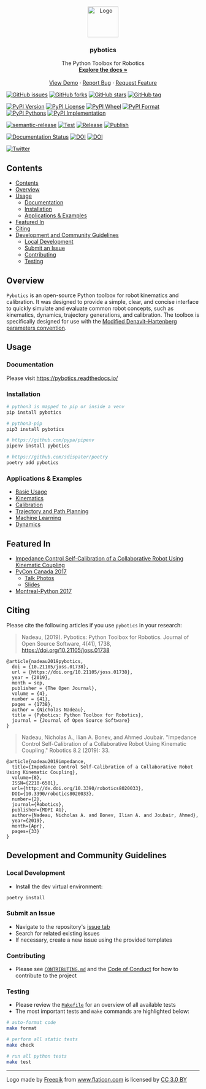 <br />
<p align="center">
  <a href="https://github.com/nnadeau/pybotics">
    <img src="https://raw.githubusercontent.com/nnadeau/pybotics/master/media/robotic-arm.png" alt="Logo" width="80" height="80">
  </a>

  <h3 align="center">pybotics</h3>

  <p align="center">
    The Python Toolbox for Robotics
    <br />
    <a href="https://pybotics.readthedocs.io/"><strong>Explore the docs »</strong></a>
    <br />
    <br />
    <a href="https://github.com/nnadeau/pybotics/tree/master/examples">View Demo</a>
    ·
    <a href="https://github.com/nnadeau/pybotics/issues">Report Bug</a>
    ·
    <a href="https://github.com/nnadeau/pybotics/issues">Request Feature</a>
  </p>
</p>

[![GitHub issues](https://img.shields.io/github/issues/nnadeau/pybotics.svg)](https://github.com/nnadeau/pybotics/issues)
[![GitHub forks](https://img.shields.io/github/forks/nnadeau/pybotics.svg)](https://github.com/nnadeau/pybotics/network)
[![GitHub stars](https://img.shields.io/github/stars/nnadeau/pybotics.svg)](https://github.com/nnadeau/pybotics/stargazers)
[![GitHub tag](https://img.shields.io/github/tag/nnadeau/pybotics.svg?maxAge=2592000?style=flat-square)](https://github.com/nnadeau/pybotics/releases)

[![PyPI Version](https://img.shields.io/pypi/v/pybotics.svg)](https://pypi.python.org/pypi/pybotics)
[![PyPI License](https://img.shields.io/pypi/l/pybotics.svg)](https://pypi.python.org/pypi/pybotics)
[![PyPI Wheel](https://img.shields.io/pypi/wheel/pybotics.svg)](https://pypi.python.org/pypi/pybotics)
[![PyPI Format](https://img.shields.io/pypi/format/pybotics.svg)](https://pypi.python.org/pypi/pybotics)
[![PyPI Pythons](https://img.shields.io/pypi/pyversions/pybotics.svg)](https://pypi.python.org/pypi/pybotics)
[![PyPI Implementation](https://img.shields.io/pypi/implementation/pybotics.svg)](https://pypi.python.org/pypi/pybotics)

[![semantic-release](https://img.shields.io/badge/%20%20%F0%9F%93%A6%F0%9F%9A%80-semantic--release-e10079.svg)](https://github.com/semantic-release/semantic-release)
[![Test](https://github.com/nnadeau/pybotics/workflows/Test/badge.svg)](https://github.com/nnadeau/pybotics/actions)
[![Release](https://github.com/nnadeau/pybotics/workflows/Release/badge.svg)](https://github.com/nnadeau/pybotics/actions)
[![Publish](https://github.com/nnadeau/pybotics/workflows/Publish/badge.svg)](https://github.com/nnadeau/pybotics/actions)

[![Documentation Status](https://readthedocs.org/projects/pybotics/badge/?version=latest)](https://pybotics.readthedocs.io/en/latest/?badge=latest)
[![DOI](https://joss.theoj.org/papers/10.21105/joss.01738/status.svg)](https://doi.org/10.21105/joss.01738)
[![DOI](https://zenodo.org/badge/66797360.svg)](https://zenodo.org/badge/latestdoi/66797360)

[![Twitter](https://img.shields.io/twitter/url?style=social&url=https%3A%2F%2Fgithub.com%2Fnnadeau%2Fpybotics)](https://twitter.com/intent/tweet?text=Wow:&url=https%3A%2F%2Fgithub.com%2Fnnadeau%2Fpybotics)

## Contents

- [Contents](#contents)
- [Overview](#overview)
- [Usage](#usage)
  - [Documentation](#documentation)
  - [Installation](#installation)
  - [Applications & Examples](#applications--examples)
- [Featured In](#featured-in)
- [Citing](#citing)
- [Development and Community Guidelines](#development-and-community-guidelines)
  - [Local Development](#local-development)
  - [Submit an Issue](#submit-an-issue)
  - [Contributing](#contributing)
  - [Testing](#testing)

## Overview

`Pybotics` is an open-source Python toolbox for robot kinematics and calibration.
It was designed to provide a simple, clear, and concise interface to quickly simulate and evaluate common robot concepts, such as kinematics, dynamics, trajectory generations, and calibration.
The toolbox is specifically designed for use with the [Modified Denavit–Hartenberg parameters convention](https://en.wikipedia.org/wiki/Denavit%E2%80%93Hartenberg_parameters#Modified_DH_parameters).

## Usage

### Documentation

Please visit https://pybotics.readthedocs.io/

### Installation

```bash
# python3 is mapped to pip or inside a venv
pip install pybotics

# python3-pip
pip3 install pybotics

# https://github.com/pypa/pipenv
pipenv install pybotics

# https://github.com/sdispater/poetry
poetry add pybotics
```

### Applications & Examples

- [Basic Usage](examples/basic_usage.py)
- [Kinematics](examples/kinematics.ipynb)
- [Calibration](examples/calibration.ipynb)
- [Trajectory and Path Planning](examples/trajectory_generation.ipynb)
- [Machine Learning](examples/machine_learning.ipynb)
- [Dynamics](examples/dynamics.ipynb)

## Featured In

- [Impedance Control Self-Calibration of a Collaborative Robot Using Kinematic Coupling](https://www.mdpi.com/2218-6581/8/2/33/htm)
- [PyCon Canada 2017](https://2017.pycon.ca/schedule/53/)
  - [Talk Photos](https://500px.com/nicholasnadeau/galleries/pycon-canada-2017)
  - [Slides](https://github.com/nnadeau/pycon-canada-2017)
- [Montreal-Python 2017](https://www.youtube.com/watch?v=wgKoGA69YXQ)

## Citing

Please cite the following articles if you use `pybotics` in your research:

> Nadeau, (2019). Pybotics: Python Toolbox for Robotics. Journal of Open Source Software, 4(41), 1738, https://doi.org/10.21105/joss.01738

```
@article{nadeau2019pybotics,
  doi = {10.21105/joss.01738},
  url = {https://doi.org/10.21105/joss.01738},
  year = {2019},
  month = sep,
  publisher = {The Open Journal},
  volume = {4},
  number = {41},
  pages = {1738},
  author = {Nicholas Nadeau},
  title = {Pybotics: Python Toolbox for Robotics},
  journal = {Journal of Open Source Software}
}
```

> Nadeau, Nicholas A., Ilian A. Bonev, and Ahmed Joubair. "Impedance Control Self-Calibration of a Collaborative Robot Using Kinematic Coupling." Robotics 8.2 (2019): 33.

```
@article{nadeau2019impedance,
  title={Impedance Control Self-Calibration of a Collaborative Robot Using Kinematic Coupling},
  volume={8},
  ISSN={2218-6581},
  url={http://dx.doi.org/10.3390/robotics8020033},
  DOI={10.3390/robotics8020033},
  number={2},
  journal={Robotics},
  publisher={MDPI AG},
  author={Nadeau, Nicholas A. and Bonev, Ilian A. and Joubair, Ahmed},
  year={2019},
  month={Apr},
  pages={33}
}
```

## Development and Community Guidelines

### Local Development

- Install the dev virtual environment:

```bash
poetry install
```

### Submit an Issue

- Navigate to the repository's [issue tab](https://github.com/nnadeau/pybotics/issues)
- Search for related existing issues
- If necessary, create a new issue using the provided templates

### Contributing

- Please see [`CONTRIBUTING.md`](.github/CONTRIBUTING.md) and the [Code of Conduct](CODE_OF_CONDUCT.md) for how to contribute to the project

### Testing

- Please review the [`Makefile`](Makefile) for an overview of all available tests
- The most important tests and `make` commands are highlighted below:

```bash
# auto-format code
make format

# perform all static tests
make check

# run all python tests
make test
```

---

<div>Logo made by <a href="http://www.freepik.com" title="Freepik">Freepik</a> from <a href="http://www.flaticon.com" title="Flaticon">www.flaticon.com</a> is licensed by <a href="http://creativecommons.org/licenses/by/3.0/" title="Creative Commons BY 3.0" target="_blank">CC 3.0 BY</a></div>
